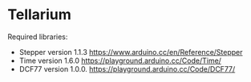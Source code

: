 # Tellarium

Required libraries:

- Stepper version 1.1.3 https://www.arduino.cc/en/Reference/Stepper
- Time version 1.6.0 https://playground.arduino.cc/Code/Time/
- DCF77 version 1.0.0. https://playground.arduino.cc/Code/DCF77/
